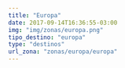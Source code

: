 ```yaml
---
title: "Europa"
date: 2017-09-14T16:36:55-03:00
img: "img/zonas/europa.png"
tipo_destino: "europa"
type: "destinos"
url_zona: "zonas/europa/europa"
---
```

